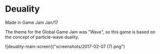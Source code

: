 # Deuality
Made in Game Jam Jan/17

The theme for the Global Game Jam was "Wave", so this game is based on the concept of particle-wave duality.

![deuality-main-screen]("screenshots/2017-02-07 (7).png")

